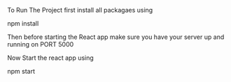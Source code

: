 To Run The Project first install all packagaes using

npm install

Then before starting the React app make sure you have your server up and running on PORT 5000 


Now Start the react app using 

npm start
